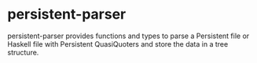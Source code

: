 # persistent-parser

persistent-parser provides functions and types to parse a Persistent file or Haskell file with Persistent QuasiQuoters and store the data in a tree structure.
